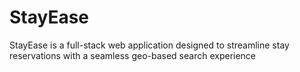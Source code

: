 # StayEase
StayEase is a full-stack web application designed to streamline stay reservations with a seamless geo-based search experience
